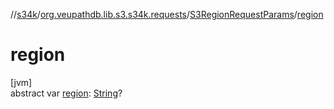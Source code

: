//[s34k](../../../index.md)/[org.veupathdb.lib.s3.s34k.requests](../index.md)/[S3RegionRequestParams](index.md)/[region](region.md)

# region

[jvm]\
abstract var [region](region.md): [String](https://kotlinlang.org/api/latest/jvm/stdlib/kotlin/-string/index.html)?
